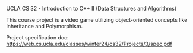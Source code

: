 UCLA CS 32 - Introduction to C++ II (Data Structures and Algorithms)

This course project is a video game utilizing object-oriented concepts like Inheritance and Polymorphism.

Project specification doc: https://web.cs.ucla.edu/classes/winter24/cs32/Projects/3/spec.pdf
